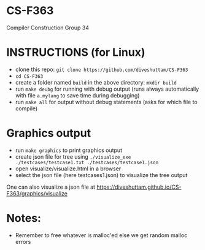 # CS-F363
Compiler Construction Group 34

# INSTRUCTIONS (for Linux)

- clone this repo: `git clone https://github.com/diveshuttam/CS-F363`
- `cd CS-F363`
- create a folder named `build` in the above directory: `mkdir build` 
- run `make deubg` for running with debug output (runs always automatically with file `a.mylang` to save time during debugging)
- run `make all` for output without debug statements (asks for which file to compile)

# Graphics output
- run `make graphics` to print graphics output
- create json file for tree using `./visualize_exe ./testcases/testcase1.txt ./testcases/testcase1.json`
- open visualize/visualize.html in a browser
- select the json file (here testcases1.json) to visualize the tree output

One can also visualize a json file at https://diveshuttam.github.io/CS-F363/graphics/visualize

# Notes:
 - Remember to free whatever is malloc'ed else  we get random malloc errors
